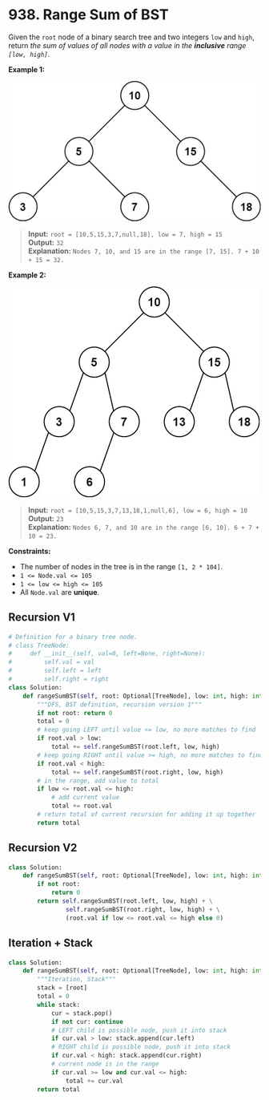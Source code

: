 # 938. Range Sum of BST


Given the `root` node of a binary search tree and two integers `low` and `high`, return *the sum of values of all nodes with a value in the **inclusive** range `[low, high]`*.

**Example 1:**

![img.png](../../Images/938-1.png)

>**Input:** `root = [10,5,15,3,7,null,18], low = 7, high = 15`  
**Output:** `32`  
**Explanation:** `Nodes 7, 10, and 15 are in the range [7, 15]. 7 + 10 + 15 = 32.`


**Example 2:**

![img_1.png](../../Images/938-2.png)

>**Input:** `root = [10,5,15,3,7,13,18,1,null,6], low = 6, high = 10`  
**Output:** `23`  
**Explanation:** `Nodes 6, 7, and 10 are in the range [6, 10]. 6 + 7 + 10 = 23.`
 

**Constraints:**

* The number of nodes in the tree is in the range `[1, 2 * 104]`.
* `1 <= Node.val <= 105`
* `1 <= low <= high <= 105`
* All `Node.val` are **unique**.


## Recursion V1
```python
# Definition for a binary tree node.
# class TreeNode:
#     def __init__(self, val=0, left=None, right=None):
#         self.val = val
#         self.left = left
#         self.right = right
class Solution:
    def rangeSumBST(self, root: Optional[TreeNode], low: int, high: int) -> int:
        """DFS, BST definition, recursion version 1"""
        if not root: return 0
        total = 0
        # keep going LEFT until value <= low, no more matches to find
        if root.val > low:
            total += self.rangeSumBST(root.left, low, high)
        # keep going RIGHT until value >= high, no more matches to find
        if root.val < high:
            total += self.rangeSumBST(root.right, low, high)
        # in the range, add value to total
        if low <= root.val <= high:
            # add current value
            total += root.val
        # return total of current recursion for adding it up together
        return total
```


## Recursion V2
```python
class Solution:
    def rangeSumBST(self, root: Optional[TreeNode], low: int, high: int) -> int:
        if not root:
            return 0
        return self.rangeSumBST(root.left, low, high) + \
                self.rangeSumBST(root.right, low, high) + \
                (root.val if low <= root.val <= high else 0)
```


## Iteration + Stack

```python
class Solution:
    def rangeSumBST(self, root: Optional[TreeNode], low: int, high: int) -> int:
        """Iteration, Stack"""
        stack = [root]
        total = 0
        while stack:
            cur = stack.pop()
            if not cur: continue
            # LEFT child is possible node, push it into stack
            if cur.val > low: stack.append(cur.left)
            # RIGHT child is possible node, push it into stack
            if cur.val < high: stack.append(cur.right)
            # current node is in the range
            if cur.val >= low and cur.val <= high:
                total += cur.val
        return total
```
